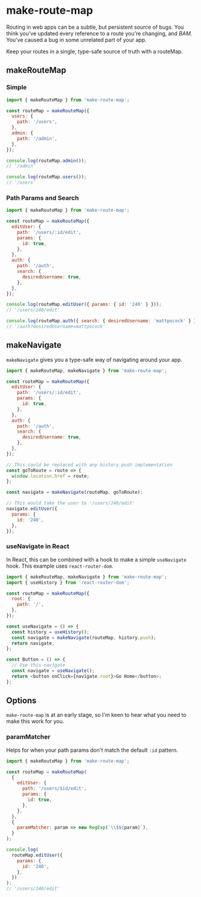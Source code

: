 # make-route-map

Routing in web apps can be a subtle, but persistent source of bugs. You think you've updated every reference to a route you're changing, and *BAM*. You've caused a bug in some unrelated part of your app.

Keep your routes in a single, type-safe source of truth with a routeMap.

## makeRouteMap

### Simple

```js
import { makeRouteMap } from 'make-route-map';

const routeMap = makeRouteMap({
  users: {
    path: '/users',
  },
  admin: {
    path: '/admin',
  },
});

console.log(routeMap.admin());
// '/admin'

console.log(routeMap.users());
// '/users'
```

### Path Params and Search

```js
import { makeRouteMap } from 'make-route-map';

const routeMap = makeRouteMap({
  editUser: {
    path: '/users/:id/edit',
    params: {
      id: true,
    },
  },
  auth: {
    path: '/auth',
    search: {
      desiredUsername: true,
    },
  },
});

console.log(routeMap.editUser({ params: { id: '240' } }));
// '/users/240/edit'

console.log(routeMap.auth({ search: { desiredUsername: 'mattpocock' } }));
// '/auth?desiredUsername=mattpocock'
```

## makeNavigate

`makeNavigate` gives you a type-safe way of navigating around your app.

```js
import { makeRouteMap, makeNavigate } from 'make-route-map';

const routeMap = makeRouteMap({
  editUser: {
    path: '/users/:id/edit',
    params: {
      id: true,
    },
  },
  auth: {
    path: '/auth',
    search: {
      desiredUsername: true,
    },
  },
});

// This could be replaced with any history.push implementation
const goToRoute = route => {
  window.location.href = route;
};

const navigate = makeNavigate(routeMap, goToRoute);

// This would take the user to '/users/240/edit'
navigate.editUser({
  params: {
    id: '240',
  },
});
```

### useNavigate in React

In React, this can be combined with a hook to make a simple `useNavigate` hook. This example uses `react-router-dom`.

```js
import { makeRouteMap, makeNavigate } from 'make-route-map';
import { useHistory } from 'react-router-dom';

const routeMap = makeRouteMap({
  root: {
    path: '/',
  },
});

const useNavigate = () => {
  const history = useHistory();
  const navigate = makeNavigate(routeMap, history.push);
  return navigate;
};

const Button = () => {
  // Use this navigate
  const navigate = useNavigate();
  return <button onClick={navigate.root}>Go Home</button>;
};
```

## Options

`make-route-map` is at an early stage, so I'm keen to hear what you need to make this work for you.

### paramMatcher

Helps for when your path params don't match the default `:id` pattern.

```js
import { makeRouteMap } from 'make-route-map';

const routeMap = makeRouteMap(
  {
    editUser: {
      path: '/users/$id/edit',
      params: {
        id: true,
      },
    },
  },
  {
    paramMatcher: param => new RegExp(`\\$${param}`),
  }
);

console.log(
  routeMap.editUser({
    params: {
      id: '240',
    },
  })
);
// '/users/240/edit'
```
